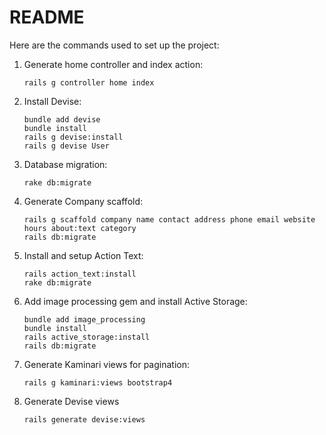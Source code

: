 # README

Here are the commands used to set up the project:

1.  Generate home controller and index action:
    ```
    rails g controller home index
    ```

2.  Install Devise:
    ```
    bundle add devise
    bundle install 
    rails g devise:install
    rails g devise User
    ```

3.  Database migration:
    ```
    rake db:migrate
    ```

4.  Generate Company scaffold:
    ```
    rails g scaffold company name contact address phone email website hours about:text category 
    rails db:migrate
    ```

5.  Install and setup Action Text:
    ```
    rails action_text:install
    rake db:migrate
    ```

6.  Add image processing gem and install Active Storage:
    ```
    bundle add image_processing
    bundle install
    rails active_storage:install
    rails db:migrate
    ```

7.  Generate Kaminari views for pagination:
    ```
    rails g kaminari:views bootstrap4
    ```

8.  Generate Devise views
    ```
    rails generate devise:views
    ```